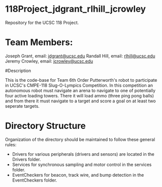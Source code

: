 # 118Project_jdgrant_rlhill_jcrowley
Repository for the UCSC 118 Project. 

# Team Members:

Joseph Grant, email: jdgrant@ucsc.edu
Randall Hill, email: rlhill@ucsc.edu
Jeremy Crowley, email: jcrowley@ucsc.edu

#Description

This is the code-base for Team 6th Order Putterworth's robot to participate in UCSC's CMPE-118 Slug-O-Lympics Competition.
In this competition an autonomous robot must navigate an arena to navigate to one of potentially four active loading 
towers. There it will load ammo (three ping pong balls) and from there it must navigate to a target and score a goal
on at least two seperate targets. 

# Directory Structure
Organization of the directory should be maintained to follow these general rules: 
* Drivers for various peripherals (drivers and sensors) are located in the Drivers folder. 
* Services for synchronous sampling and motor control in the services folder.
* EventCheckers for beacon, track wire, and bump detection in the EventCheckers folder.

